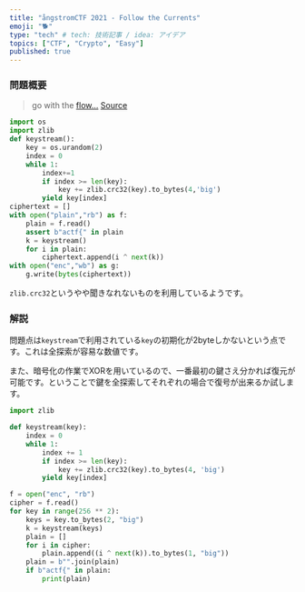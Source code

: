 ```yaml
---
title: "ångstromCTF 2021 - Follow the Currents"
emoji: "🐕"
type: "tech" # tech: 技術記事 / idea: アイデア
topics: ["CTF", "Crypto", "Easy"]
published: true
---
```


### 問題概要

> go with the [flow...](https://files.actf.co/2ac01144ffa8ce3f4be4837e4e20a6a41b7986160b651d8197e8aba3fe84cc6d/enc) [Source](https://files.actf.co/20e9f50fe5315cb04cf2ba3662e90f433c42a8f75783c0a48dad730ebf87847f/source.py)

```python
import os
import zlib
def keystream():
	key = os.urandom(2)
	index = 0
	while 1:
		index+=1
		if index >= len(key):
			key += zlib.crc32(key).to_bytes(4,'big')
		yield key[index]
ciphertext = []
with open("plain","rb") as f:
	plain = f.read()
	assert b"actf{" in plain
	k = keystream()
	for i in plain:
		ciphertext.append(i ^ next(k))
with open("enc","wb") as g:
	g.write(bytes(ciphertext))
```

`zlib.crc32`というやや聞きなれないものを利用しているようです。

### 解説

問題点は`keystream`で利用されている`key`の初期化が2byteしかないという点です。これは全探索が容易な数値です。

また、暗号化の作業でXORを用いているので、一番最初の鍵さえ分かれば復元が可能です。ということで鍵を全探索してそれぞれの場合で復号が出来るか試します。

```python:solve.py
import zlib

def keystream(key):
    index = 0
    while 1:
        index += 1
        if index >= len(key):
            key += zlib.crc32(key).to_bytes(4, 'big')
        yield key[index]

f = open("enc", "rb")
cipher = f.read()
for key in range(256 ** 2):
    keys = key.to_bytes(2, "big")
    k = keystream(keys)
    plain = []
    for i in cipher:
        plain.append((i ^ next(k)).to_bytes(1, "big"))
    plain = b"".join(plain)
    if b"actf{" in plain:
        print(plain)
```
